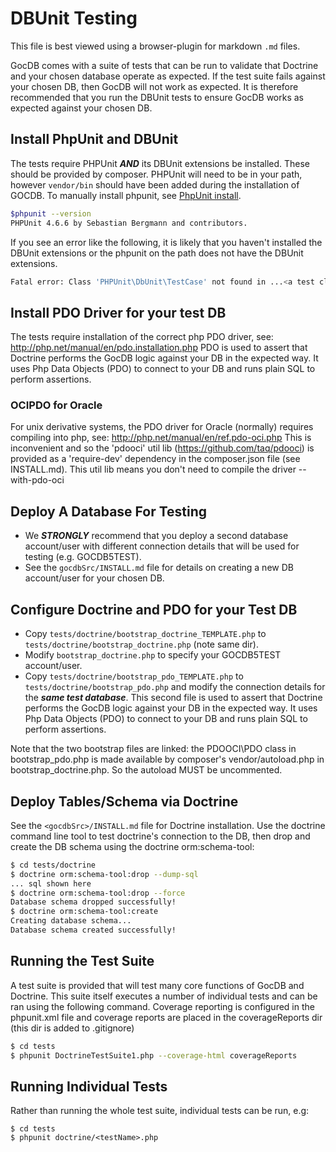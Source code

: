 DBUnit Testing
==============
This file is best viewed using a browser-plugin for markdown `.md` files.

GocDB comes with a suite of tests that can be run to validate that Doctrine and
your chosen database operate as expected. If the test suite fails against your
chosen DB, then GocDB will not work as expected. It is therefore recommended
that you run the DBUnit tests to ensure GocDB works as expected against your chosen DB.

Install PhpUnit and DBUnit
---------------------------
The tests require PHPUnit ***AND*** its DBUnit extensions be installed. These should be provided by composer. PHPUnit will need to be in your path, however `vendor/bin` should have been added during the installation of GOCDB. To manually install phpunit, see [PhpUnit install](https://phpunit.de).

```bash
$phpunit --version
PHPUnit 4.6.6 by Sebastian Bergmann and contributors.
```

If you see an error like the following, it is likely that you haven't installed the
DBUnit extensions or the phpunit on the path does not have the DBUnit extensions.

```bash
Fatal error: Class 'PHPUnit\DbUnit\TestCase' not found in ...<a test class file>...
```

Install PDO Driver for your test DB
------------------------------------
The tests require installation of the correct php PDO driver, see: http://php.net/manual/en/pdo.installation.php
PDO is used to assert that Doctrine performs the GocDB logic against your
DB in the expected way. It uses Php Data Objects (PDO) to connect to your DB
and runs plain SQL to perform assertions.

### OCIPDO for Oracle
For unix derivative systems, the PDO driver for Oracle (normally) requires compiling into php, see: http://php.net/manual/en/ref.pdo-oci.php
This is inconvenient and so the 'pdooci' util lib (https://github.com/taq/pdooci) is provided as a 'require-dev' dependency in the composer.json file (see INSTALL.md).
This util lib means you don't need to compile the driver --with-pdo-oci

Deploy A Database For Testing
--------------------------
* We ***STRONGLY*** recommend that you deploy a second database account/user with different
connection details that will be used for testing (e.g. GOCDB5TEST).
* See the `gocdbSrc/INSTALL.md` file for details on creating a new DB account/user
for your chosen DB.

Configure Doctrine and PDO for your Test DB
-------------------------------------------
* Copy `tests/doctrine/bootstrap_doctrine_TEMPLATE.php` to `tests/doctrine/bootstrap_doctrine.php`
(note same dir).
* Modify `bootstrap_doctrine.php` to specify your GOCDB5TEST account/user.
* Copy `tests/doctrine/bootstrap_pdo_TEMPLATE.php` to `tests/doctrine/bootstrap_pdo.php`
  and modify the connection details for the ***same test database***. This second
  file is used to assert that Doctrine performs the GocDB logic against your
  DB in the expected way. It uses Php Data Objects (PDO) to connect to your DB
  and runs plain SQL to perform assertions.

Note that the two bootstrap files are linked: the PDOOCI\PDO class in bootstrap_pdo.php is made available by composer's vendor/autoload.php in bootstrap_doctrine.php. So the autoload MUST be uncommented.

Deploy Tables/Schema via Doctrine
---------------------------------------
See the `<gocdbSrc>/INSTALL.md` file for Doctrine installation.
Use the doctrine command line tool to test doctrine's connection to the DB,
then drop and create the DB schema using the doctrine orm:schema-tool:

```bash
$ cd tests/doctrine
$ doctrine orm:schema-tool:drop --dump-sql
... sql shown here
$ doctrine orm:schema-tool:drop --force
Database schema dropped successfully!
$ doctrine orm:schema-tool:create
Creating database schema...
Database schema created successfully!
```

Running the Test Suite
----------------------
A test suite is provided that will test many core functions of GocDB and Doctrine.
This suite itself executes a number of individual tests and can be ran using the
following command. Coverage reporting is configured in the phpunit.xml file and
coverage reports are placed in the coverageReports dir (this dir is added to .gitignore)

```bash
$ cd tests
$ phpunit DoctrineTestSuite1.php --coverage-html coverageReports
```

Running Individual Tests
------------------------
Rather than running the whole test suite, individual tests can be run, e.g:

```
$ cd tests
$ phpunit doctrine/<testName>.php
```
